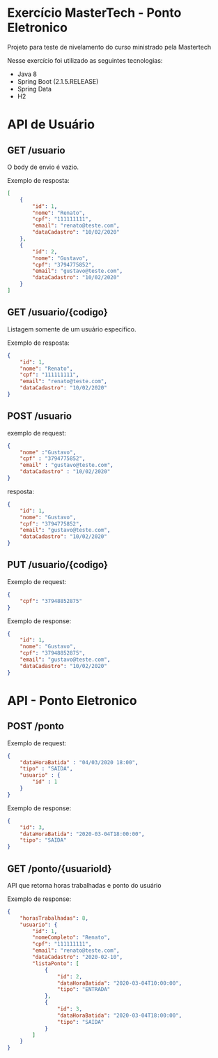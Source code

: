 # Exercício MasterTech - Ponto Eletronico
Projeto para teste de nivelamento do curso ministrado pela Mastertech

Nesse exercício foi utilizado as seguintes tecnologias:
* Java 8
* Spring Boot (2.1.5.RELEASE)
* Spring Data
* H2


# API de Usuário

## GET /usuario

O body de envio é vazio.

Exemplo de resposta:

```json
[
    {
        "id": 1,
        "nome": "Renato",
        "cpf": "111111111",
        "email": "renato@teste.com",
        "dataCadastro": "10/02/2020"
    },
    {
        "id": 2,
        "nome": "Gustavo",
        "cpf": "3794775852",
        "email": "gustavo@teste.com",
        "dataCadastro": "10/02/2020"
    }
]

```

## GET /usuario/{codigo}
Listagem somente de um usuário específico.



Exemplo de resposta:

```json
{
    "id": 1,
    "nome": "Renato",
    "cpf": "111111111",
    "email": "renato@teste.com",
    "dataCadastro": "10/02/2020"
}
```

## POST /usuario

exemplo de request:

```json
{
	"nome" :"Gustavo",
	"cpf" : "3794775852",
	"email" : "gustavo@teste.com",
	"dataCadastro" : "10/02/2020"
}
```

resposta:

```json
{
    "id": 1,
    "nome": "Gustavo",
    "cpf": "3794775852",
    "email": "gustavo@teste.com",
    "dataCadastro": "10/02/2020"
}
```

## PUT /usuario/{codigo}

Exemplo de request:

```json
{
	"cpf": "37948852875"
}
```

Exemplo de response:

```json
{
    "id": 1,
    "nome": "Gustavo",
    "cpf": "37948852875",
    "email": "gustavo@teste.com",
    "dataCadastro": "10/02/2020"
}
```

# API - Ponto Eletronico

## POST /ponto

Exemplo de request:

```json
{
	"dataHoraBatida" : "04/03/2020 18:00",
	"tipo" : "SAIDA",
	"usuario" : {
		"id" : 1
	}
}
```

Exemplo de response:

```json
{
    "id": 3,
    "dataHoraBatida": "2020-03-04T18:00:00",
    "tipo": "SAIDA"
}
```

## GET /ponto/{usuarioId}
API que retorna horas trabalhadas e ponto do usuário

Exemplo de response:

```json
{
    "horasTrabalhadas": 8,
    "usuario": {
        "id": 1,
        "nomeCompleto": "Renato",
        "cpf": "111111111",
        "email": "renato@teste.com",
        "dataCadastro": "2020-02-10",
        "listaPonto": [
            {
                "id": 2,
                "dataHoraBatida": "2020-03-04T10:00:00",
                "tipo": "ENTRADA"
            },
            {
                "id": 3,
                "dataHoraBatida": "2020-03-04T18:00:00",
                "tipo": "SAIDA"
            }
        ]
    }
}
```

